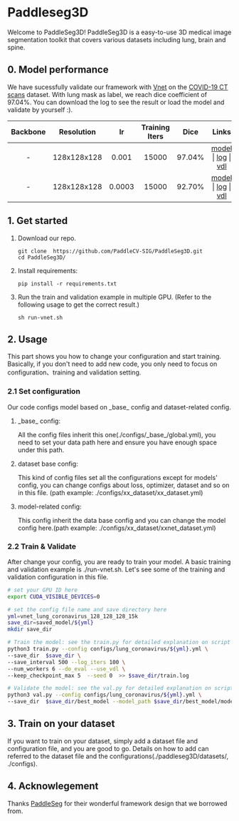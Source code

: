 # Paddleseg3D
Welcome to PaddleSeg3D! PaddleSeg3D is a easy-to-use 3D medical image segmentation toolkit that covers various datasets including lung, brain and spine.

## 0. Model performance
We have sucessfully validate our framework with [Vnet](https://arxiv.org/abs/1606.04797) on the [COVID-19 CT scans](https://www.kaggle.com/andrewmvd/covid19-ct-scans) dataset. With lung mask as label, we reach dice coefficient of 97.04%. You can download the log to see the result or load the model and validate by yourself :).


| Backbone | Resolution | lr | Training Iters | Dice | Links |
|:-:|:-:|:-:|:-:|:-:|:-:|
|-|128x128x128|0.001|15000|97.04%|[model](https://bj.bcebos.com/paddleseg/paddleseg3d/lung_coronavirus/vnet_lung_coronavirus_128_128_128_15k_1e-3/model.pdparams) \| [log](https://bj.bcebos.com/paddleseg/paddleseg3d/lung_coronavirus/vnet_lung_coronavirus_128_128_128_15k_1e-3/train.log) \| [vdl](https://paddlepaddle.org.cn/paddle/visualdl/service/app?id=9db5c1e11ebc82f9a470f01a9114bd3c)|
|-|128x128x128|0.0003|15000|92.70%|[model](https://bj.bcebos.com/paddleseg/paddleseg3d/lung_coronavirus/vnet_lung_coronavirus_128_128_128_15k_3e-4/model.pdparams) \| [log](https://bj.bcebos.com/paddleseg/paddleseg3d/lung_coronavirus/vnet_lung_coronavirus_128_128_128_15k_3e-4/train.log) \| [vdl](https://www.paddlepaddle.org.cn/paddle/visualdl/service/app/scalar?id=0fb90ee5a6ea8821c0d61a6857ba4614)|

## 1. Get started
1. Download our repo.
    ```
    git clone  https://github.com/PaddleCV-SIG/PaddleSeg3D.git
    cd PaddleSeg3D/
    ```
2. Install requirements:
    ```
    pip install -r requirements.txt
    ```
3. Run the train and validation example in multiple GPU. (Refer to the following usage to get the correct result.)
   ```
   sh run-vnet.sh
   ```


## 2. Usage
This part shows you how to change your configuration and start training.
Basically, if you don't need to add new code, you only need to focus on configuration、training and validation setting.

### 2.1 Set configuration
Our code configs model based on \_base\_ config and dataset-related config.
1. \_base\_ config:

    All the config files inherit this one(./configs/\_base\_/global.yml), you need to set your data path here and ensure you have enough space under this path.

2. dataset base config:

    This kind of config files set all the configurations except for models' config, you can change configs about loss, optimizer, dataset and so on in this file. (path example: ./configs/xx_dataset/xx_dataset.yml)

3. model-related config:

    This config inherit the data base config and you can change the model config here.(path example: ./configs/xx_dataset/xxnet_dataset.yml)

### 2.2 Train & Validate
After change your config, you are ready to train your model. A basic training and validation example is ./run-vnet.sh. Let's see some of the training and validation configuration in this file.
```bash
# set your GPU ID here
export CUDA_VISIBLE_DEVICES=0

# set the config file name and save directory here
yml=vnet_lung_coronavirus_128_128_128_15k
save_dir=saved_model/${yml}
mkdir save_dir

# Train the model: see the train.py for detailed explanation on script args
python3 train.py --config configs/lung_coronavirus/${yml}.yml \
--save_dir  $save_dir \
--save_interval 500 --log_iters 100 \
--num_workers 6 --do_eval --use_vdl \
--keep_checkpoint_max 5  --seed 0  >> $save_dir/train.log

# Validate the model: see the val.py for detailed explanation on script args
python3 val.py --config configs/lung_coronavirus/${yml}.yml \
--save_dir  $save_dir/best_model --model_path $save_dir/best_model/model.pdparams

```

## 3. Train on your dataset
If you want to train on your dataset, simply add a dataset file and configuration file, and you are good to go. Details on how to add can referred to the dataset file and the configurations(./paddleseg3D/datasets/, ./configs).

## 4. Acknowlegement
Thanks [PaddleSeg](https://github.com/PaddlePaddle/PaddleSeg) for their wonderful framework design that we borrowed from.  
